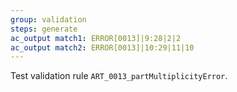 ```yaml
---
group: validation
steps: generate
ac_output match1: ERROR[0013]|9:28|2|2
ac_output match2: ERROR[0013]|10:29|11|10
---
```

Test validation rule `ART_0013_partMultiplicityError`.
